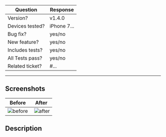 <!--
  Bonjour!

  We can't express how grateful we are that you're working on making GitPoint
  better! We're thrilled to take a look at the changes you've made and merge
  them in as soon as possible. Please fill out this template to make the
  reviewal process as quick and smooth as possible. In addition, please make
  sure you remember to add yourself to the contributors list with the following
  command:

  $ yarn contributors:add

  Make sure the title of your PR follows our commit style guidelines (see other
  open PR's for reference if you're confused):

  https://github.com/angular/angular.js/blob/master/CONTRIBUTING.md#-git-commit-guidelines

  Thanks again for your hard work!
-->

| Question         | Response    |
| ---------------- | ----------- |
| Version?         | v1.4.0      |
| Devices tested?  | iPhone 7... |
| Bug fix?         | yes/no      |
| New feature?     | yes/no      |
| Includes tests?  | yes/no      |
| All Tests pass?  | yes/no      |
| Related ticket?  | #...        |

---

## Screenshots

<!--
  Replace the images in the table below with screenshots of your changes before
  and after. If this is not applicable (i.e. absolutely NO visual changes), feel
  free to delete this section.
-->

| Before   | After    |
| -------- | -------- |
| ![before](http://placekitten.com/700/1000) | ![after](http://placekitten.com/700/1001) |

## Description

<!--
  What changes did you make?
-->
